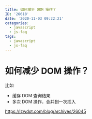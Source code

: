```yaml
---
title: 如何减少 DOM 操作？
ID: '26618'
date: '2020-11-03 09:22:21'
categories:
  - javascript
  - js-faq
tags:
  - javascript
  - js-faq
---
```


# 如何减少 DOM 操作？

比如

- 缓存 DOM 查询结果
- 多次 DOM 操作，合并到一次插入

https://lzwdot.com/blog/archives/26045
 
 
 
 
 
 
 
 
 
 
 
 
 
 
 
 
 
 
 
 
 
